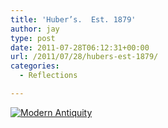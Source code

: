 ```yaml
---
title: 'Huber’s.  Est. 1879'
author: jay
type: post
date: 2011-07-28T06:12:31+00:00
url: /2011/07/28/hubers-est-1879/
categories:
  - Reflections

---
```

[![Modern Antiquity][1]][2]

 [1]: https://photos.smugmug.com/All/Portland/i-FHq2Phk/0/M/IMG0100-M.jpg
 [2]: http://photos.littleriverview.org/All/Portland/18233688_tfh2LD#1404570754_FHq2Phk-A-LB (Modern Antiquity)